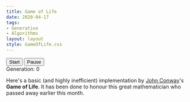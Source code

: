 ```yaml
---
title: Game of Life
date: 2020-04-17
tags:
- Generative
- Algorithms
layout: layout
style: GameOfLife.css
---
```


<div id="container">
	<button id="startButton">Start</button>
	<button id="pauseButton">Pause</button>
	<br>
	<span id="generationNumber">Generation: 0</span>
	<br>
	<div id="cellContainer"></div>
</div>

Here's a basic (and highly inefficient) implementation by [John Conway](https://en.wikipedia.org/wiki/John_Horton_Conway)'s **Game of Life**. It has been done to honour this great mathematician who passed away earlier this month.
<script>
const grid = {};
let cellRows;
let cellColumns;
let paused = false;
let generationNumber = 0;
let generationCounter;

grid.getCell = function (column, row) {
  return grid[`${column}x${row}`];
};

function startGame() {
  console.log("Game Started");
  paused = false;
  let interval = setInterval(nextGeneration, 1);
  generationCounter = document.getElementById("generationNumber");
}

function pauseGame() {
  paused = true;
}

function nextGeneration() {
  if (paused) {
    return;
  }
  const cellsCoordinates = Object.keys(grid);

  for (let i = 0; i < Object.keys(grid).length; i++) {
    let cell = grid[cellsCoordinates[i]];
    let aliveNeighbors = checkNeighbors(cell.column, cell.row);
    if (cell.alive) {
      if (aliveNeighbors < 2) {
        cell.alive = false;
        deactivateCell(cell.column, cell.row);
      } else if (aliveNeighbors > 3) {
        cell.alive = false;
        deactivateCell(cell.column, cell.row);
      }
    } else if (!cell.alive && aliveNeighbors === 3) {
      cell.alive = true;
      activateCell(cell.column, cell.row);
    }
  }

  generationNumber = generationNumber + 1;
  generationCounter.innerHTML = `Generation: ${generationNumber}`;
}

function onClickActivateCell(event) {
  cell = event.target;
  cell.className = "cell alive";
  populateAliveCellsList(cell.column, cell.row);
  checkNeighbors(cell.column, cell.row);
}

function deactivateCell(column, row) {
  document.getElementById(`${column}x${row}`).className = "cell dead";
}

function activateCell(column, row) {
  document.getElementById(`${column}x${row}`).className = "cell alive";
}

function populateAliveCellsList(column, row) {
  grid.getCell(column, row).alive = true;
}

function checkNeighbors(j, i) {
  let aliveNeighbors = 0;
  let neighbors = [
    [j - 1, i - 1],
    [j - 1, i],
    [j - 1, i + 1],
    [j, i - 1],
    [j, i + 1],
    [j + 1, i - 1],
    [j + 1, i],
    [j + 1, i + 1],
  ];

  for (let k = 0; k < neighbors.length; k++) {
    if (
      neighbors[k][0] >= 0 &&
      neighbors[k][0] < cellRows &&
      neighbors[k][1] >= 0 &&
      neighbors[k][1] < cellColumns
    ) {
      let neighborToCheck = grid.getCell(neighbors[k][0], neighbors[k][1]);
      if (neighborToCheck.alive === true) {
        aliveNeighbors++;
      }
    }
  }
  return aliveNeighbors;
}

/* Generate cells */
window.addEventListener("DOMContentLoaded", () => {
  const container = document.getElementById("cellContainer");
  const width = container.clientWidth;
  const height = container.clientHeight;
  console.log(`Container dimensions: ${width} x ${height}`);

  const cellsNumber = (width / 10) * (height / 10);
  console.log(`Total number of cells generated: ${cellsNumber}`);
  cellRows = width / 10;
  cellColumns = height / 10;

  for (let i = 0; i < cellRows; i++) {
    for (let j = 0; j < cellColumns; j++) {
      let cell = document.createElement("div");
      cell.id = j + "x" + i;
      cell.column = j;
      cell.row = i;

      /* all cells are dead at the time of generation */
      cell.className = "cell dead";
      cell.clientHeight = height / 10;
      cell.clientWidth = width / 10;
      cell.addEventListener("click", onClickActivateCell, false);
      container.appendChild(cell);

      /* Add cell to grid array */
      const cellGrid = {
        column: j,
        row: i,
        alive: false,
      };
      grid[`${j}x${i}`] = cellGrid;
    }
  }

  document
    .getElementById("startButton")
    .addEventListener("click", startGame, false);

  document
    .getElementById("pauseButton")
    .addEventListener("click", pauseGame, false);
});
</script>
